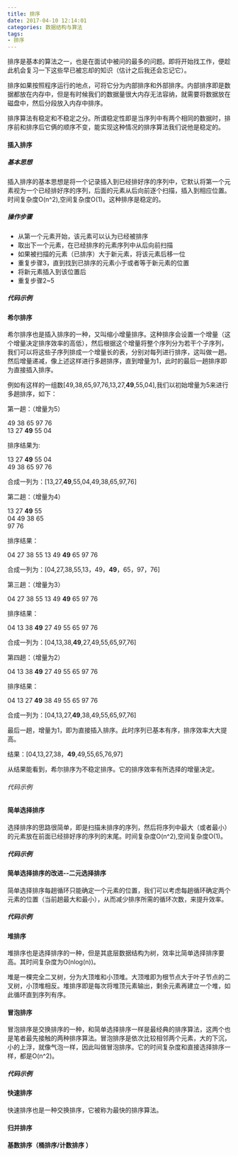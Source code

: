 ```yaml
---
title: 排序
date: 2017-04-10 12:14:01
categories: 数据结构与算法
tags:
- 排序
---
```


排序是基本的算法之一，也是在面试中被问的最多的问题。即将开始找工作，便趁此机会复习一下这些早已被忘却的知识（估计之后我还会忘记它）。

排序如果按照程序运行的地点，可将它分为内部排序和外部排序。内部排序即是数据都放在内存中，但是有时候我们的数据量很大内存无法容纳，就需要将数据放在磁盘中，然后分段放入内存中排序。

排序算法有稳定和不稳定之分。所谓稳定性即是当序列中有两个相同的数据时，排序前和排序后它俩的顺序不变，能实现这种情况的排序算法我们说他是稳定的。

#### 插入排序

##### 基本思想

插入排序的基本思想是将一个记录插入到已经排好序的序列中，它默认将第一个元素视为一个已经排好序的序列，后面的元素从后向前逐个扫描，插入到相应位置。时间复杂度O(n^2),空间复杂度O(1)。这种排序是稳定的。

##### 操作步骤

- 从第一个元素开始，该元素可以认为已经被排序
- 取出下一个元素，在已经排序的元素序列中从后向前扫描
- 如果被扫描的元素（已排序）大于新元素，将该元素后移一位
- 重复步骤3，直到找到已排序的元素小于或者等于新元素的位置
- 将新元素插入到该位置后
- 重复步骤2~5

##### 代码示例



#### 希尔排序

希尔排序也是插入排序的一种，又叫缩小增量排序。这种排序会设置一个增量（这个增量决定排序效率的高低），然后根据这个增量将整个序列分为若干个子序列，我们可以将这些子序列排成一个增量长的表，分别对每列进行排序，这叫做一趟。然后增量递减，像上述这样进行多趟排序，直到增量为1，此时的最后一趟排序即为直接插入排序。

例如有这样的一组数[49,38,65,97,76,13,27,**49**,55,04],我们以初始增量为5来进行多趟排序，如下：

第一趟：（增量为5）

49 38 65 97 76   
13 27 **49** 55 04

排序结果为:

13 27 **49** 55 04   
49 38 65 97 76

合成一列为：[13,27,**49**,55,04,49,38,65,97,76]

第二趟：（增量为4）

13 27 **49** 55   
04 49 38 65   
97 76

排序结果：

04 27 38 55
13 49 **49** 65
97 76

合成一列为：[04,27,38,55,13，49，**49**，65，97，76]

第三趟：（增量为3）

04 27 38
55 13 49
**49** 65 97
76

排序结果：

04 13 38
**49** 27 49
55 65 97
76

合成一列为：[04,13,38,**49**,27,49,55,65,97,76]

第四趟：（增量为2）

04 13
38 **49**
27 49
55 65
97 76

排序结果：

04 13
27 **49**
38 49
55 65
97 76

合成一列为：[04,13,27,**49**,38,49,55,65,97,76]

最后一趟，增量为1，即为直接插入排序。此时序列已基本有序，排序效率大大提高。

结果：[04,13,27,38，**49**,49,55,65,76,97]

从结果能看到，希尔排序为不稳定排序。它的排序效率有所选择的增量决定。

###### 代码示例


#### 简单选择排序

选择排序的思路很简单，即是扫描未排序的序列，然后将序列中最大（或者最小）的元素放在前面已经排好序的序列的末尾。时间复杂度O(n^2),空间复杂度O(1)。

##### 代码示例


#### 简单选择排序的改进--二元选择排序

简单选择排序每趟循环只能确定一个元素的位置，我们可以考虑每趟循环确定两个元素的位置（当前趟最大和最小），从而减少排序所需的循环次数，来提升效率。

##### 代码示例


#### 堆排序

堆排序也是选择排序的一种，但是其底层数据结构为树，效率比简单选择排序要高。其时间复杂度为O(nlog(n))。

堆是一棵完全二叉树，分为大顶堆和小顶堆。大顶堆即为根节点大于叶子节点的二叉树，小顶堆相反。堆排序即是每次将堆顶元素输出，剩余元素再建立一个堆，如此循环直到序列有序。



#### 冒泡排序

冒泡排序是交换排序的一种，和简单选择排序一样是最经典的排序算法，这两个也是笔者最先接触的两种排序算法。冒泡排序是依次比较相邻两个元素，大的下沉，小的上浮，就像气泡一样，因此叫做冒泡排序。它的时间复杂度和直接选择排序一样，都是O(n^2)。

##### 代码示例

#### 快速排序

快速排序也是一种交换排序，它被称为最快的排序算法。


#### 归并排序



#### 基数排序（桶排序/计数排序 ）





